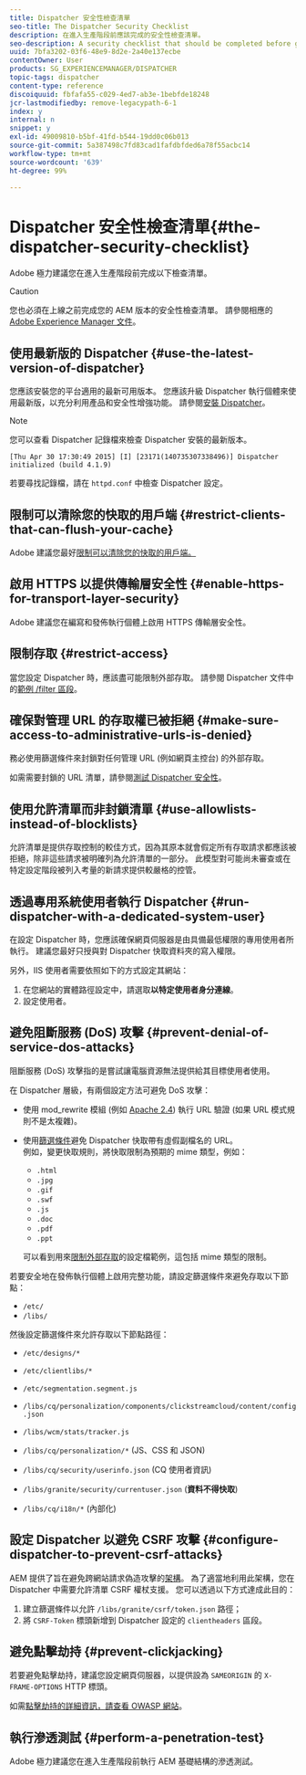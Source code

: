 ```yaml
---
title: Dispatcher 安全性檢查清單
seo-title: The Dispatcher Security Checklist
description: 在進入生產階段前應該完成的安全性檢查清單。
seo-description: A security checklist that should be completed before going on production.
uuid: 7bfa3202-03f6-48e9-8d2e-2a40e137ecbe
contentOwner: User
products: SG_EXPERIENCEMANAGER/DISPATCHER
topic-tags: dispatcher
content-type: reference
discoiquuid: fbfafa55-c029-4ed7-ab3e-1bebfde18248
jcr-lastmodifiedby: remove-legacypath-6-1
index: y
internal: n
snippet: y
exl-id: 49009810-b5bf-41fd-b544-19dd0c06b013
source-git-commit: 5a387498c7fd83cad1fafdbfded6a78f55acbc14
workflow-type: tm+mt
source-wordcount: '639'
ht-degree: 99%

---
```


# Dispatcher 安全性檢查清單{#the-dispatcher-security-checklist}

<!-- 

Comment Type: remark
Last Modified By: unknown unknown (ims-author-00AF43764F54BE740A490D44@AdobeID)
Last Modified Date: 2015-06-05T05:14:35.365-0400

<p>Food for thought listed on <a href="https://jira.corp.adobe.com/browse/DOC-5649">DOC-5649</a>. To be considered while proof-reading.</p> 
<p> </p>

 -->

Adobe 極力建議您在進入生產階段前完成以下檢查清單。

>[!CAUTION]
>
>您也必須在上線之前完成您的 AEM 版本的安全性檢查清單。 請參閱相應的 [Adobe Experience Manager 文件](https://helpx.adobe.com/experience-manager/6-5/sites/administering/using/security-checklist.html)。

## 使用最新版的 Dispatcher {#use-the-latest-version-of-dispatcher}

您應該安裝您的平台適用的最新可用版本。 您應該升級 Dispatcher 執行個體來使用最新版，以充分利用產品和安全性增強功能。 請參閱[安裝 Dispatcher](dispatcher-install.md)。

>[!NOTE]
>
>您可以查看 Dispatcher 記錄檔來檢查 Dispatcher 安裝的最新版本。
>
>`[Thu Apr 30 17:30:49 2015] [I] [23171(140735307338496)] Dispatcher initialized (build 4.1.9)`
>
>若要尋找記錄檔，請在 `httpd.conf` 中檢查 Dispatcher 設定。

## 限制可以清除您的快取的用戶端 {#restrict-clients-that-can-flush-your-cache}

Adobe 建議您最好[限制可以清除您的快取的用戶端。](dispatcher-configuration.md#limiting-the-clients-that-can-flush-the-cache)

## 啟用 HTTPS 以提供傳輸層安全性 {#enable-https-for-transport-layer-security}

Adobe 建議您在編寫和發佈執行個體上啟用 HTTPS 傳輸層安全性。

<!-- 

Comment Type: remark
Last Modified By: unknown unknown (ims-author-00AF43764F54BE740A490D44@AdobeID)
Last Modified Date: 2015-06-26T04:41:28.841-0400

<p>Recommended to have SSL termination, front end SSL.</p> 
<p>Question is do we want to have SSL communication between dispatcher and AEM instances (publish and/or author).</p> 
<p>We might want to have two items:</p> 
<ul> 
 <li>MUST HTTPS clients -&gt; dispatcher / load balancer</li> 
 <li>NICE load balancer -&gt; dispatcher<br /> </li> 
 <li>NICE dispatcher -&gt; instances if sensitive information such as credit cards / or infrastructure requirements such as DMZ</li> 
</ul>

 -->

## 限制存取 {#restrict-access}

當您設定 Dispatcher 時，應該盡可能限制外部存取。 請參閱 Dispatcher 文件中的[範例 /filter 區段](dispatcher-configuration.md#main-pars_184_1_title)。

## 確保對管理 URL 的存取權已被拒絕 {#make-sure-access-to-administrative-urls-is-denied}

務必使用篩選條件來封鎖對任何管理 URL (例如網頁主控台) 的外部存取。

如需需要封鎖的 URL 清單，請參閱[測試 Dispatcher 安全性](dispatcher-configuration.md#testing-dispatcher-security)。

## 使用允許清單而非封鎖清單 {#use-allowlists-instead-of-blocklists}

允許清單是提供存取控制的較佳方式，因為其原本就會假定所有存取請求都應該被拒絕，除非這些請求被明確列為允許清單的一部分。 此模型對可能尚未審查或在特定設定階段被列入考量的新請求提供較嚴格的控管。

## 透過專用系統使用者執行 Dispatcher {#run-dispatcher-with-a-dedicated-system-user}

在設定 Dispatcher 時，您應該確保網頁伺服器是由具備最低權限的專用使用者所執行。 建議您最好只授與對 Dispatcher 快取資料夾的寫入權限。

另外，IIS 使用者需要依照如下的方式設定其網站：

1. 在您網站的實體路徑設定中，請選取&#x200B;**以特定使用者身分連線**。
1. 設定使用者。

## 避免阻斷服務 (DoS) 攻擊 {#prevent-denial-of-service-dos-attacks}

阻斷服務 (DoS) 攻擊指的是嘗試讓電腦資源無法提供給其目標使用者使用。

在 Dispatcher 層級，有兩個設定方法可避免 DoS 攻擊：[](https://docs.adobe.com/content/docs/en/dispatcher.html#/filter (篩選條件))

* 使用 mod_rewrite 模組 (例如 [Apache 2.4](https://httpd.apache.org/docs/2.4/mod/mod_rewrite.html)) 執行 URL 驗證 (如果 URL 模式規則不是太複雜)。

* 使用[篩選條件](dispatcher-configuration.md#configuring-access-to-conten-tfilter)避免 Dispatcher 快取帶有虛假副檔名的 URL。\
   例如，變更快取規則，將快取限制為預期的 mime 類型，例如：

   * `.html`
   * `.jpg`
   * `.gif`
   * `.swf`
   * `.js`
   * `.doc`
   * `.pdf`
   * `.ppt`

   可以看到用來[限制外部存取](#restrict-access)的設定檔範例，這包括 mime 類型的限制。

若要安全地在發佈執行個體上啟用完整功能，請設定篩選條件來避免存取以下節點：

* `/etc/`
* `/libs/`

然後設定篩選條件來允許存取以下節點路徑：

* `/etc/designs/*`
* `/etc/clientlibs/*`
* `/etc/segmentation.segment.js`
* `/libs/cq/personalization/components/clickstreamcloud/content/config.json`
* `/libs/wcm/stats/tracker.js`
* `/libs/cq/personalization/*` (JS、CSS 和 JSON)
* `/libs/cq/security/userinfo.json` (CQ 使用者資訊)
* `/libs/granite/security/currentuser.json` (**資料不得快取**)

* `/libs/cq/i18n/*` (內部化)

<!-- 

Comment Type: remark
Last Modified By: unknown unknown (ims-author-00AF43764F54BE740A490D44@AdobeID)
Last Modified Date: 2015-06-26T04:38:17.016-0400

<p>We need to highlight whether a path applies to all versions or specific ones.<br /> </p>

 -->

## 設定 Dispatcher 以避免 CSRF 攻擊 {#configure-dispatcher-to-prevent-csrf-attacks}

AEM 提供了旨在避免跨網站請求偽造攻擊的[架構](https://helpx.adobe.com/experience-manager/6-3/sites/administering/using/security-checklist.html#verification-steps)。 為了適當地利用此架構，您在 Dispatcher 中需要允許清單 CSRF 權杖支援。 您可以透過以下方式達成此目的：

1. 建立篩選條件以允許 `/libs/granite/csrf/token.json` 路徑；
1. 將 `CSRF-Token` 標頭新增到 Dispatcher 設定的 `clientheaders` 區段。

## 避免點擊劫持 {#prevent-clickjacking}

若要避免點擊劫持，建議您設定網頁伺服器，以提供設為 `SAMEORIGIN` 的 `X-FRAME-OPTIONS` HTTP 標頭。

如需[點擊劫持的詳細資訊，請查看 OWASP 網站](https://owasp.org/www-community/attacks/Clickjacking)。

## 執行滲透測試 {#perform-a-penetration-test}

Adobe 極力建議您在進入生產階段前執行 AEM 基礎結構的滲透測試。
